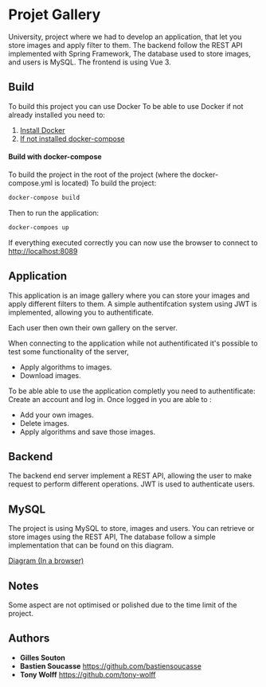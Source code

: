 # Projet Gallery

University, project where we had to develop an application, that let you store images and apply filter to them.
The backend follow the REST API implemented with Spring Framework,
The database used to store images, and users is MySQL.
The frontend is using Vue 3.

## Build
To build this project you can use Docker
To be able to use Docker if not already installed you need to:

1. [Install Docker](https://docs.docker.com/get-docker/)
2. [If not installed docker-compose](https://docs.docker.com/compose/install/)

#### Build with docker-compose
To build the project in the root of the project (where the docker-compose.yml is located)
To build the project:
```bash
docker-compose build
```
Then to run the application:
```bash
docker-compoes up
```

If everything executed correctly you can now use the browser to connect to [http://localhost:8089](http://localhost:8089)

## Application
This application is an image gallery where you can store your images and apply different filters to them.
A simple authentifcation system using JWT is implemented, allowing you to authentificate.

Each user then own their own gallery on the server.

When connecting to the application while not authentificated it's possible to test some functionality of the server,
* Apply algorithms to images.
* Download images.

To be able able to use the application completly you need to authentificate: Create an account and log in.
Once logged in you are able to :
* Add your own images.
* Delete images.
* Apply algorithms and save those images.


## Backend
The backend end server implement a REST API, allowing the user to make request to perform different operations.
JWT is used to authenticate users.



## MySQL

The project is using MySQL to store, images and users.
You can retrieve or store images using the REST API,
The database follow a simple implementation that can be found on this diagram.

[Diagram (In a browser)](https://drawsql.app/pdl/diagrams/pdl/embed)

## Notes
Some aspect are not optimised or polished due to the time limit of the project.

## Authors

* **Gilles Souton**
* **Bastien Soucasse** https://github.com/bastiensoucasse
* **Tony Wolff** https://github.com/tony-wolff


